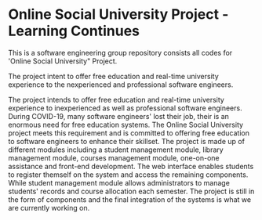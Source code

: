 # Online Social University Project - Learning Continues

This is a software engineering group repository consists all codes for 'Online Social University" Project. 

The project intent to offer free education and real-time university experience to the nexperienced and professional software engineers. 

The project intends to offer free education and real-time university experience to inexperienced as well as professional software engineers. During COVID-19, many software engineers' lost their job, their is an enormous need for free education systems. The Online Social University project meets this requirement and is committed to offering free education to software engineers to enhance their skillset. The project is made up of different modules including a student management module, library management module, courses management module, one-on-one assistance and front-end development. The web interface enables students to register themself on the system and access the remaining components. While student management module allows administrators to manage students' records and course allocation each semester. The project is still in the form of components and the final integration of the systems is what we are currently working on.  
